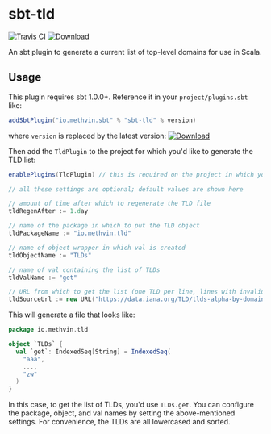 # sbt-tld

 [![Travis CI](https://travis-ci.org/gmethvin/sbt-tld.svg?branch=master)](https://travis-ci.org/gmethvin/sbt-tld) [![Download](https://api.bintray.com/packages/gmethvin/sbt-plugins/sbt-tld/images/download.svg)](https://bintray.com/gmethvin/sbt-plugins/sbt-tld/_latestVersion) 

An sbt plugin to generate a current list of top-level domains for use in Scala.

## Usage

This plugin requires sbt 1.0.0+. Reference it in your `project/plugins.sbt` like:

```scala
addSbtPlugin("io.methvin.sbt" % "sbt-tld" % version)
```

where `version` is replaced by the latest version: [![Download](https://api.bintray.com/packages/gmethvin/sbt-plugins/sbt-tld/images/download.svg)](https://bintray.com/gmethvin/sbt-plugins/sbt-tld/_latestVersion) 


Then add the `TldPlugin` to the project for which you'd like to generate the TLD list:

```scala
enablePlugins(TldPlugin) // this is required on the project in which you want to generate the TLD file

// all these settings are optional; default values are shown here

// amount of time after which to regenerate the TLD file
tldRegenAfter := 1.day

// name of the package in which to put the TLD object
tldPackageName := "io.methvin.tld"

// name of object wrapper in which val is created
tldObjectName := "TLDs"

// name of val containing the list of TLDs
tldValName := "get"

// URL from which to get the list (one TLD per line, lines with invalid characters ignored)
tldSourceUrl := new URL("https://data.iana.org/TLD/tlds-alpha-by-domain.txt")
```

This will generate a file that looks like:

```scala
package io.methvin.tld

object `TLDs` {
  val `get`: IndexedSeq[String] = IndexedSeq(
    "aaa",
    ...,
    "zw"
  )
}
```

In this case, to get the list of TLDs, you'd use `TLDs.get`. You can configure the package, object, and val names by setting the above-mentioned settings. For convenience, the TLDs are all lowercased and sorted.
